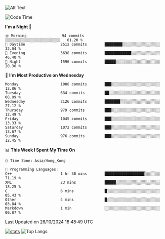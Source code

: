 ![Alt Text](https://media.tenor.com/3Gehha8RO-sAAAAC/goose-dance.gif)

<!--START_SECTION:waka-->
![Code Time](http://img.shields.io/badge/Code%20Time-333%20hrs%2038%20mins-blue)

**I'm a Night 🦉** 

```text
🌞 Morning                94 commits          ░░░░░░░░░░░░░░░░░░░░░░░░░   01.20 % 
🌆 Daytime                2512 commits        ████████░░░░░░░░░░░░░░░░░   32.04 % 
🌃 Evening                3638 commits        ████████████░░░░░░░░░░░░░   46.40 % 
🌙 Night                  1596 commits        █████░░░░░░░░░░░░░░░░░░░░   20.36 % 
```
📅 **I'm Most Productive on Wednesday** 

```text
Monday                   1008 commits        ███░░░░░░░░░░░░░░░░░░░░░░   12.86 % 
Tuesday                  634 commits         ██░░░░░░░░░░░░░░░░░░░░░░░   08.09 % 
Wednesday                2126 commits        ███████░░░░░░░░░░░░░░░░░░   27.12 % 
Thursday                 979 commits         ███░░░░░░░░░░░░░░░░░░░░░░   12.49 % 
Friday                   1045 commits        ███░░░░░░░░░░░░░░░░░░░░░░   13.33 % 
Saturday                 1072 commits        ███░░░░░░░░░░░░░░░░░░░░░░   13.67 % 
Sunday                   976 commits         ███░░░░░░░░░░░░░░░░░░░░░░   12.45 % 
```


📊 **This Week I Spent My Time On** 

```text
🕑︎ Time Zone: Asia/Hong_Kong

💬 Programming Languages: 
C++                      1 hr 30 mins        ██████████████████░░░░░░░   71.19 % 
XML                      23 mins             █████░░░░░░░░░░░░░░░░░░░░   18.25 % 
C                        6 mins              █░░░░░░░░░░░░░░░░░░░░░░░░   05.43 % 
Other                    4 mins              █░░░░░░░░░░░░░░░░░░░░░░░░   03.84 % 
Markdown                 1 min               ░░░░░░░░░░░░░░░░░░░░░░░░░   00.87 % 
```


 Last Updated on 26/10/2024 18:48:49 UTC
<!--END_SECTION:waka-->
[![stats](https://github-readme-stats-rose-phi.vercel.app/api?username=jxncted&count_private=true)](https://github.com/jxncted/github-readme-stats)
![Top Langs](https://github-readme-stats-rose-phi.vercel.app/api/top-langs/?username=jxncted\&layout=compact&hide=c,assembly,jupyter%20notebook)
